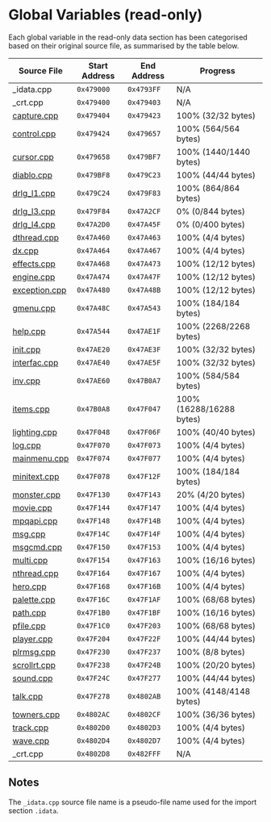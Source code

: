 # Global Variables (read-only)

Each global variable in the read-only data section has been categorised based on their original source file, as summarised by the table below.

| Source File                      | Start Address | End Address | Progress                 |
|----------------------------------|---------------|-------------|--------------------------|
| _idata.cpp                       | `0x479000`    | `0x4793FF`  | N/A                      |
| _crt.cpp                         | `0x479400`    | `0x479403`  | N/A                      |
| [capture.cpp](capture.cpp)       | `0x479404`    | `0x479423`  | 100% (32/32 bytes)       |
| [control.cpp](control.cpp)       | `0x479424`    | `0x479657`  | 100% (564/564 bytes)     |
| [cursor.cpp](cursor.cpp)         | `0x479658`    | `0x479BF7`  | 100% (1440/1440 bytes)   |
| [diablo.cpp](diablo.cpp)         | `0x479BF8`    | `0x479C23`  | 100% (44/44 bytes)       |
| [drlg_l1.cpp](drlg_l1.cpp)       | `0x479C24`    | `0x479F83`  | 100% (864/864 bytes)     |
| [drlg_l3.cpp](drlg_l3.cpp)       | `0x479F84`    | `0x47A2CF`  | 0% (0/844 bytes)         |
| [drlg_l4.cpp](drlg_l4.cpp)       | `0x47A2D0`    | `0x47A45F`  | 0% (0/400 bytes)         |
| [dthread.cpp](dthread.cpp)       | `0x47A460`    | `0x47A463`  | 100% (4/4 bytes)         |
| [dx.cpp](dx.cpp)                 | `0x47A464`    | `0x47A467`  | 100% (4/4 bytes)         |
| [effects.cpp](effects.cpp)       | `0x47A468`    | `0x47A473`  | 100% (12/12 bytes)       |
| [engine.cpp](engine.cpp)         | `0x47A474`    | `0x47A47F`  | 100% (12/12 bytes)       |
| [exception.cpp](exception.cpp)   | `0x47A480`    | `0x47A48B`  | 100% (12/12 bytes)       |
| [gmenu.cpp](gmenu.cpp)           | `0x47A48C`    | `0x47A543`  | 100% (184/184 bytes)     |
| [help.cpp](help.cpp)             | `0x47A544`    | `0x47AE1F`  | 100% (2268/2268 bytes)   |
| [init.cpp](init.cpp)             | `0x47AE20`    | `0x47AE3F`  | 100% (32/32 bytes)       |
| [interfac.cpp](interfac.cpp)     | `0x47AE40`    | `0x47AE5F`  | 100% (32/32 bytes)       |
| [inv.cpp](inv.cpp)               | `0x47AE60`    | `0x47B0A7`  | 100% (584/584 bytes)     |
| [items.cpp](items.cpp)           | `0x47B0A8`    | `0x47F047`  | 100% (16288/16288 bytes) |
| [lighting.cpp](lighting.cpp)     | `0x47F048`    | `0x47F06F`  | 100% (40/40 bytes)       |
| [log.cpp](log.cpp)               | `0x47F070`    | `0x47F073`  | 100% (4/4 bytes)         |
| [mainmenu.cpp](mainmenu.cpp)     | `0x47F074`    | `0x47F077`  | 100% (4/4 bytes)         |
| [minitext.cpp](minitext.cpp)     | `0x47F078`    | `0x47F12F`  | 100% (184/184 bytes)     |
| [monster.cpp](monster.cpp)       | `0x47F130`    | `0x47F143`  | 20% (4/20 bytes)         |
| [movie.cpp](movie.cpp)           | `0x47F144`    | `0x47F147`  | 100% (4/4 bytes)         |
| [mpqapi.cpp](mpqapi.cpp)         | `0x47F148`    | `0x47F14B`  | 100% (4/4 bytes)         |
| [msg.cpp](msg.cpp)               | `0x47F14C`    | `0x47F14F`  | 100% (4/4 bytes)         |
| [msgcmd.cpp](msgcmd.cpp)         | `0x47F150`    | `0x47F153`  | 100% (4/4 bytes)         |
| [multi.cpp](multi.cpp)           | `0x47F154`    | `0x47F163`  | 100% (16/16 bytes)       |
| [nthread.cpp](nthread.cpp)       | `0x47F164`    | `0x47F167`  | 100% (4/4 bytes)         |
| [hero.cpp](hero.cpp)             | `0x47F168`    | `0x47F16B`  | 100% (4/4 bytes)         |
| [palette.cpp](palette.cpp)       | `0x47F16C`    | `0x47F1AF`  | 100% (68/68 bytes)       |
| [path.cpp](path.cpp)             | `0x47F1B0`    | `0x47F1BF`  | 100% (16/16 bytes)       |
| [pfile.cpp](pfile.cpp)           | `0x47F1C0`    | `0x47F203`  | 100% (68/68 bytes)       |
| [player.cpp](player.cpp)         | `0x47F204`    | `0x47F22F`  | 100% (44/44 bytes)       |
| [plrmsg.cpp](plrmsg.cpp)         | `0x47F230`    | `0x47F237`  | 100% (8/8 bytes)         |
| [scrollrt.cpp](scrollrt.cpp)     | `0x47F238`    | `0x47F24B`  | 100% (20/20 bytes)       |
| [sound.cpp](sound.cpp)           | `0x47F24C`    | `0x47F277`  | 100% (44/44 bytes)       |
| [talk.cpp](talk.cpp)             | `0x47F278`    | `0x4802AB`  | 100% (4148/4148 bytes)   |
| [towners.cpp](towners.cpp)       | `0x4802AC`    | `0x4802CF`  | 100% (36/36 bytes)       |
| [track.cpp](track.cpp)           | `0x4802D0`    | `0x4802D3`  | 100% (4/4 bytes)         |
| [wave.cpp](wave.cpp)             | `0x4802D4`    | `0x4802D7`  | 100% (4/4 bytes)         |
| _crt.cpp                         | `0x4802D8`    | `0x482FFF`  | N/A                      |

## Notes

The `_idata.cpp` source file name is a pseudo-file name used for the import section `.idata`.

